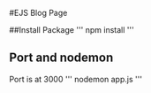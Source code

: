#EJS Blog Page

##Install Package
'''
    npm install
'''

## Port and nodemon
Port is at 3000
'''
    nodemon app.js
'''